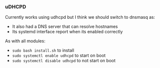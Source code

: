 ### uDHCPD

Currently works using udhcpd but I think we should switch to dnsmasq as:
- It also had a DNS server that can resolve hostnames
- Its systemd interface report when its enabled correctly

As with all modules:

- `sudo bash install.sh` to install
- `sudo systemctl enable udhcpd` to start on boot
- `sudo systemctl disable udhcpd` to not start on boot
